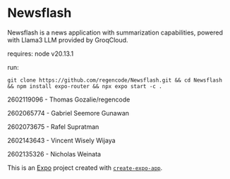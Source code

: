 # Newsflash

Newsflash is a news application with summarization capabilities, powered with Llama3 LLM provided by GroqCloud.

requires: node v20.13.1

run:
```
git clone https://github.com/regencode/Newsflash.git && cd Newsflash && npm install expo-router && npx expo start -c .
```

2602119096 - Thomas Gozalie/regencode

2602065774 - Gabriel Seemore Gunawan

2602073675 - Rafel Supratman

2602143643 - Vincent Wisely Wijaya

2602135326 - Nicholas Weinata

This is an [Expo](https://expo.dev) project created with [`create-expo-app`](https://www.npmjs.com/package/create-expo-app).